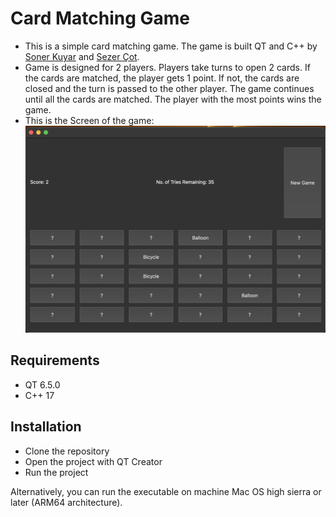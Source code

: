 # Card Matching Game
- This is a simple card matching game. The game is built QT and C++ by [Soner Kuyar](www.github.com/sonerkuyar) and [Sezer Çot](www.github.com/sezercot). 
- Game is designed for 2 players. Players take turns to open 2 cards. If the cards are matched, the player gets 1 point. If not, the cards are closed and the turn is passed to the other player. The game continues until all the cards are matched. The player with the most points wins the game. 
- This is the Screen of the game: 
![Game Screen](GameScreen.png)

## Requirements
- QT 6.5.0
- C++ 17

## Installation
- Clone the repository
- Open the project with QT Creator
- Run the project

Alternatively, you can run the executable on machine Mac OS high sierra or later (ARM64 architecture).

